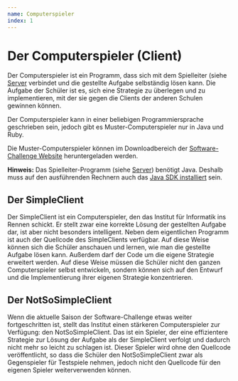 ```yaml
---
name: Computerspieler
index: 1
---
```


# Der Computerspieler (Client)

Der Computerspieler ist ein Programm, dass sich mit dem Spielleiter
(siehe [Server](software/server) verbindet und die gestellte Aufgabe selbständig
lösen kann. Die Aufgabe der Schüler ist es, sich eine Strategie zu
überlegen und zu implementieren, mit der sie gegen die Clients der
anderen Schulen gewinnen können.

Der Computerspieler kann in einer beliebigen Programmiersprache
geschrieben sein, jedoch gibt es Muster-Computerspieler nur in Java und
Ruby.

Die Muster-Computerspieler können im Downloadbereich der [Software-Challenge Website](http://www.software-challenge.de) heruntergeladen
werden.

**Hinweis:** Das Spielleiter-Programm (siehe [Server](software/server)) benötigt
Java. Deshalb muss auf den ausführenden Rechnern auch das [Java SDK installiert](entwicklung/installation-von-java) sein.

## Der SimpleClient

Der SimpleClient ist ein Computerspieler, den das Institut für
Informatik ins Rennen schickt. Er stellt zwar eine korrekte Lösung der
gestellten Aufgabe dar, ist aber nicht besonders intelligent. Neben dem
eigentlichen Programm ist auch der Quellcode des SimpleClients
verfügbar. Auf diese Weise können sich die Schüler anschauen und lernen,
wie man die gestellte Aufgabe lösen kann. Außerdem darf der Code um die
eigene Strategie erweitert werden. Auf diese Weise müssen die Schüler
nicht den ganzen Computerspieler selbst entwickeln, sondern können sich
auf den Entwurf und die Implementierung ihrer eigenen Strategie
konzentrieren.

## Der NotSoSimpleClient

Wenn die aktuelle Saison der Software-Challenge etwas weiter
fortgeschritten ist, stellt das Institut einen stärkeren Computerspieler
zur Verfügung: den NotSoSimpleClient. Das ist ein Spieler, der eine
effizientere Strategie zur Lösung der Aufgabe als der SimpleClient
verfolgt und dadurch nicht mehr so leicht zu schlagen ist. Dieser
Spieler wird ohne den Quellcode veröffentlicht, so dass die Schüler den
NotSoSimpleClient zwar als Gegenspieler für Testspiele nehmen, jedoch
nicht den Quellcode für den eigenen Spieler weiterverwenden können.
